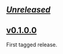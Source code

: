 ## [_Unreleased_](https://github.com/pbrisbin/yaml-marked/compare/v0.1.0.0...main)

## [v0.1.0.0](https://github.com/pbrisbin/yaml-marked/tree/v0.1.0.0)

First tagged release.
